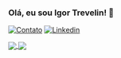 ### Olá, eu sou Igor Trevelin! 👋

[![Contato](https://img.shields.io/badge/Gmail-D14836?style=for-the-badge&logo=gmail&logoColor=white)](mailto:igor.trevelin.xavier@gmail.com)
[![Linkedin](https://img.shields.io/badge/LinkedIn-0077B5?style=for-the-badge&logo=linkedin&logoColor=white)](https://www.linkedin.com/in/igor-trevelin/)

<a href="https://github.com/IgorTrevelin">
  <img align="center" src="https://github-readme-stats.vercel.app/api/?username=IgorTrevelin&theme=dracula&show_private=true&show_icons=true" />
</a>
<a href="https://github.com/IgorTrevelin">
  <img align="center" src="https://github-readme-stats.vercel.app/api/top-langs?username=IgorTrevelin&layout=compact&theme=dracula&langs_count=8" />
</a>

